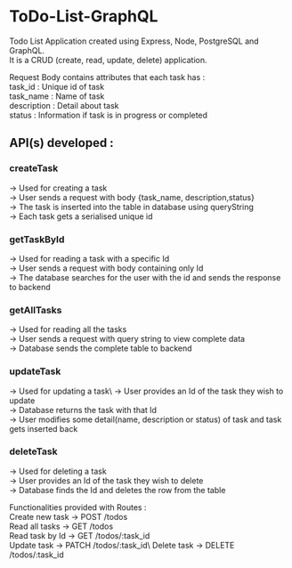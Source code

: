 # ToDo-List-GraphQL

Todo List Application created using Express, Node, PostgreSQL and GraphQL.\
It is a CRUD (create, read, update, delete) application.

Request Body contains attributes that each task has :\
task_id : Unique id of task\
task_name : Name of task\
description : Detail about task\
status : Information if task is in progress or completed

## API(s) developed : 

### createTask 
-> Used for creating a task\
-> User sends a request with body {task_name, description,status}\
-> The task is inserted into the table in database using queryString\
-> Each task gets a serialised unique id

### getTaskById
-> Used for reading a task with a specific Id\
-> User sends a request with body containing only Id   
-> The database searches for the user with the id and sends the response to backend

### getAllTasks
-> Used for reading all the tasks\
-> User sends a request with query string to view complete data\
-> Database sends the complete table to backend

### updateTask
-> Used for updating a task\ 
-> User provides an Id of the task they wish to update\
-> Database returns the task with that Id\
-> User modifies some detail(name, description or status) of task and task gets inserted back

### deleteTask
-> Used for deleting a task  
-> User provides an Id of the task they wish to delete  
-> Database finds the Id and deletes the row from the table  


Functionalities provided with Routes :\
Create new task -> POST /todos\
Read all tasks -> GET /todos\
Read task by Id -> GET /todos/:task_id\
Update task -> PATCH /todos/:task_id\ 
Delete task -> DELETE /todos/:task_id

